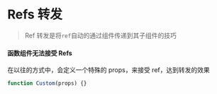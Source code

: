 # Refs 转发

> Ref 转发是将`ref`自动的通过组件传递到其子组件的技巧

#### 函数组件无法接受 Refs

在以往的方式中，会定义一个特殊的 props，来接受 ref，达到转发的效果

```javascript
function Custom(props) {}
```
